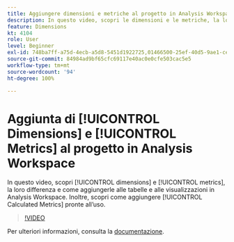 ```yaml
---
title: Aggiungere dimensioni e metriche al progetto in Analysis Workspace
description: In questo video, scopri le dimensioni e le metriche, la loro differenza e come aggiungerle alle tabelle e alle visualizzazioni in Analysis Workspace. Scopri anche come aggiungere metriche calcolate pronte all’uso.
feature: Dimensions
kt: 4104
role: User
level: Beginner
exl-id: 748ba7ff-a75d-4ecb-a5d8-5451d1922725,01466500-25ef-40d5-9ae1-ce1e0e92b0b5
source-git-commit: 84984ad9bf65cfc69117e40ac0e0cfe503cac5e5
workflow-type: tm+mt
source-wordcount: '94'
ht-degree: 100%

---
```


# Aggiunta di [!UICONTROL Dimensions] e [!UICONTROL Metrics] al progetto in Analysis Workspace

In questo video, scopri [!UICONTROL dimensions] e [!UICONTROL metrics], la loro differenza e come aggiungerle alle tabelle e alle visualizzazioni in Analysis Workspace. Inoltre, scopri come aggiungere [!UICONTROL Calculated Metrics] pronte all’uso.

>[!VIDEO](https://video.tv.adobe.com/v/30606/?quality=12&learn=on)

Per ulteriori informazioni, consulta la [documentazione](https://experienceleague.adobe.com/docs/analytics/analyze/analysis-workspace/components/analysis-workspace-components.html?lang=it).

